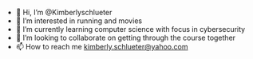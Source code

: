 - 👋 Hi, I’m @Kimberlyschlueter
- 👀 I’m interested in running and movies
- 🌱 I’m currently learning computer science with focus in cybersecurity
- 💞️ I’m looking to collaborate on getting through the course together
- 📫 How to reach me kimberly.schlueter@yahoo.com

<!---
Kimberlyschlueter/Kimberlyschlueter is a ✨ special ✨ repository because its `README.md` (this file) appears on your GitHub profile.
You can click the Preview link to take a look at your changes.
--->
